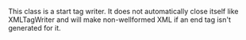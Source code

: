 This class is a start tag writer. It does not automatically close itself like XMLTagWriter and will make non-wellformed XML if an end tag isn't generated for it.